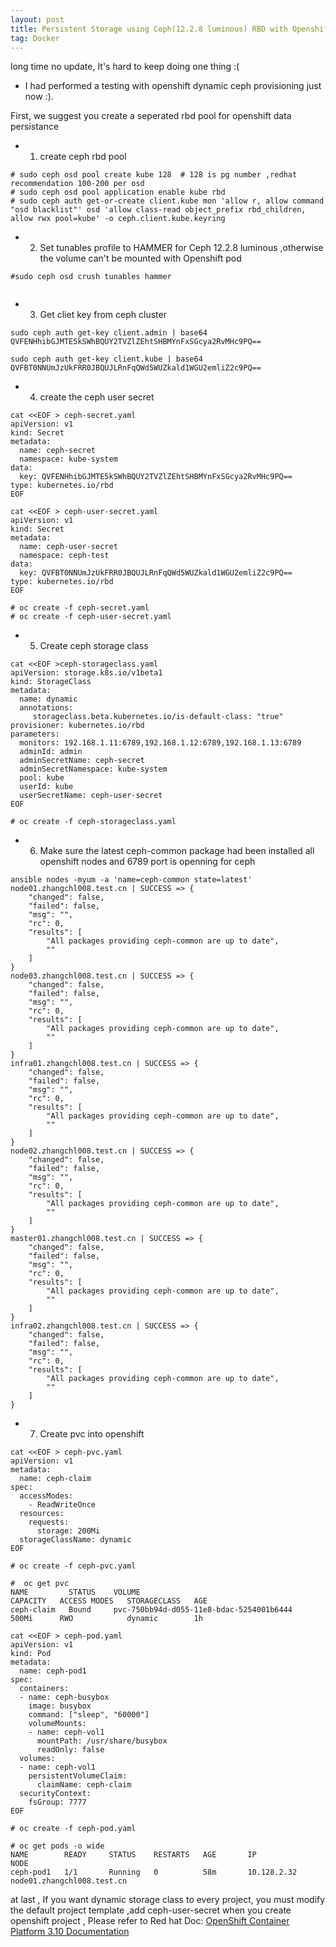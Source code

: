 ```yaml
---
layout: post
title: Persistent Storage using Ceph(12.2.8 luminous) RBD with Openshift V3.10
tag: Docker
---
```


long time no update, It's hard to keep doing one thing :(

* I had performed a testing with openshift dynamic ceph provisioning just now :). 

First, we suggest you create a seperated rbd pool for openshift data persistance

- 1. create ceph rbd pool

```
# sudo ceph osd pool create kube 128  # 128 is pg number ,redhat recommendation 100-200 per osd
# sudo ceph osd pool application enable kube rbd
# sudo ceph auth get-or-create client.kube mon 'allow r, allow command "osd blacklist"' osd 'allow class-read object_prefix rbd_children, allow rwx pool=kube' -o ceph.client.kube.keyring

```
- 2. Set tunables profile to HAMMER for  Ceph 12.2.8 luminous ,otherwise the volume can't be mounted with Openshift pod

```
#sudo ceph osd crush tunables hammer 
 
```
- 3. Get cliet key from ceph cluster

```
sudo ceph auth get-key client.admin | base64
QVFENHhibGJMTE5kSWhBQUY2TVZlZEhtSHBMYnFxSGcya2RvMHc9PQ==

sudo ceph auth get-key client.kube | base64
QVFBT0NNUmJzUkFRR0JBQUJLRnFqQWd5WUZkald1WGU2emliZ2c9PQ==

```
- 4. create the ceph user secret  

```
cat <<EOF > ceph-secret.yaml
apiVersion: v1
kind: Secret
metadata:
  name: ceph-secret
  namespace: kube-system
data:
  key: QVFENHhibGJMTE5kSWhBQUY2TVZlZEhtSHBMYnFxSGcya2RvMHc9PQ== 
type: kubernetes.io/rbd 
EOF 

cat <<EOF > ceph-user-secret.yaml
apiVersion: v1
kind: Secret
metadata:
  name: ceph-user-secret
  namespace: ceph-test
data:
  key: QVFBT0NNUmJzUkFRR0JBQUJLRnFqQWd5WUZkald1WGU2emliZ2c9PQ==
type: kubernetes.io/rbd
EOF

# oc create -f ceph-secret.yaml 
# oc create -f ceph-user-secret.yaml

```

- 5. Create ceph storage class 

```
cat <<EOF >ceph-storageclass.yaml
apiVersion: storage.k8s.io/v1beta1
kind: StorageClass
metadata:
  name: dynamic
  annotations:
     storageclass.beta.kubernetes.io/is-default-class: "true"
provisioner: kubernetes.io/rbd
parameters:
  monitors: 192.168.1.11:6789,192.168.1.12:6789,192.168.1.13:6789 
  adminId: admin 
  adminSecretName: ceph-secret 
  adminSecretNamespace: kube-system 
  pool: kube  
  userId: kube  
  userSecretName: ceph-user-secret 
EOF

# oc create -f ceph-storageclass.yaml

```
- 6. Make sure the latest ceph-common package had been installed all openshift nodes and 6789 port is openning for ceph

```
ansible nodes -myum -a 'name=ceph-common state=latest'
node01.zhangchl008.test.cn | SUCCESS => {
    "changed": false, 
    "failed": false, 
    "msg": "", 
    "rc": 0, 
    "results": [
        "All packages providing ceph-common are up to date", 
        ""
    ]
}
node03.zhangchl008.test.cn | SUCCESS => {
    "changed": false, 
    "failed": false, 
    "msg": "", 
    "rc": 0, 
    "results": [
        "All packages providing ceph-common are up to date", 
        ""
    ]
}
infra01.zhangchl008.test.cn | SUCCESS => {
    "changed": false, 
    "failed": false, 
    "msg": "", 
    "rc": 0, 
    "results": [
        "All packages providing ceph-common are up to date", 
        ""
    ]
}
node02.zhangchl008.test.cn | SUCCESS => {
    "changed": false, 
    "failed": false, 
    "msg": "", 
    "rc": 0, 
    "results": [
        "All packages providing ceph-common are up to date", 
        ""
    ]
}
master01.zhangchl008.test.cn | SUCCESS => {
    "changed": false, 
    "failed": false, 
    "msg": "", 
    "rc": 0, 
    "results": [
        "All packages providing ceph-common are up to date", 
        ""
    ]
}
infra02.zhangchl008.test.cn | SUCCESS => {
    "changed": false, 
    "failed": false, 
    "msg": "", 
    "rc": 0, 
    "results": [
        "All packages providing ceph-common are up to date", 
        ""
    ]
}

```

- 7. Create pvc into openshift  

```
cat <<EOF > ceph-pvc.yaml
apiVersion: v1
metadata:
  name: ceph-claim
spec:
  accessModes:
    - ReadWriteOnce
  resources:
    requests:
      storage: 200Mi
  storageClassName: dynamic
EOF

# oc create -f ceph-pvc.yaml

#  oc get pvc
NAME         STATUS    VOLUME                                     CAPACITY   ACCESS MODES   STORAGECLASS   AGE
ceph-claim   Bound     pvc-750bb94d-d055-11e8-bdac-5254001b6444   500Mi      RWO            dynamic        1h

cat <<EOF > ceph-pod.yaml
apiVersion: v1
kind: Pod
metadata:
  name: ceph-pod1 
spec:
  containers:
  - name: ceph-busybox
    image: busybox 
    command: ["sleep", "60000"]
    volumeMounts:
    - name: ceph-vol1 
      mountPath: /usr/share/busybox 
      readOnly: false
  volumes:
  - name: ceph-vol1
    persistentVolumeClaim:
      claimName: ceph-claim
  securityContext: 
    fsGroup: 7777 
EOF

# oc create -f ceph-pod.yaml

# oc get pods -o wide
NAME        READY     STATUS    RESTARTS   AGE       IP            NODE
ceph-pod1   1/1       Running   0          58m       10.128.2.32   node01.zhangchl008.test.cn

```

at last , If you want dynamic storage class  to every project, you must modify the default project template ,add  ceph-user-secret  when you create openshift project , Please refer to Red hat Doc: <a href=" https://docs.openshift.com/container-platform/3.11/welcome/index.html">OpenShift Container Platform 3.10 Documentation</a> 
